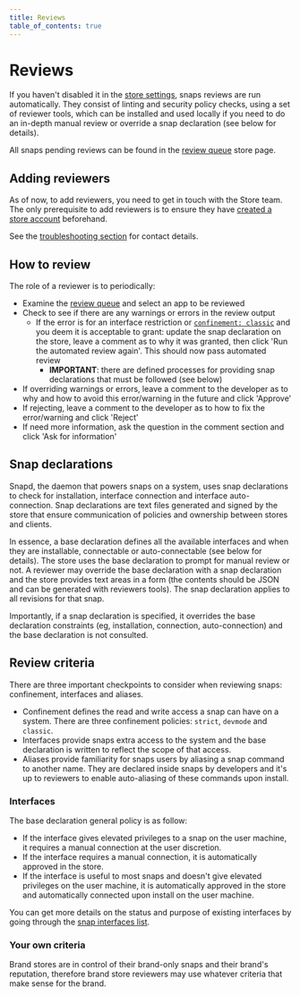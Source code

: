 ```yaml
---
title: Reviews
table_of_contents: true
---
```


# Reviews

If you haven't disabled it in the [store settings](settings.md), snaps reviews are run automatically. They consist of linting and security policy checks, using a set of reviewer tools, which can be installed and used locally if you need to do an in-depth manual review or override a snap declaration (see below for details).

All snaps pending reviews can be found in the [review queue](https://myapps.developer.ubuntu.com/dev/click-apps/reviewer/
) store page.

## Adding reviewers

As of now, to add reviewers, you need to get in touch with the Store team. The only prerequisite to add reviewers is to ensure they have [created a store account](https://myapps.developer.ubuntu.com) beforehand.

See the [troubleshooting section](troubleshooting.md) for contact details.

## How to review

The role of a reviewer is to periodically:

* Examine the [review queue](https://myapps.developer.ubuntu.com/dev/click-apps/reviewer/
) and select an app to be reviewed
* Check to see if there are any warnings or errors in the review output
  * If the error is for an interface restriction or [`confinement: classic`](https://snapcraft.io/docs/reference/confinement) and you deem it is acceptable to grant: update the snap declaration on the store, leave a comment as to why it was granted, then click 'Run the automated review again'. This should now pass automated review
    * **IMPORTANT**: there are defined processes for providing snap declarations that must be followed (see below)
* If overriding warnings or errors, leave a comment to the developer as to why and how to avoid this error/warning in the future and click 'Approve'
* If rejecting, leave a comment to the developer as to how to fix the error/warning and click 'Reject'
* If need more information, ask the question in the comment section and click 'Ask for information'

## Snap declarations

Snapd, the daemon that powers snaps on a system, uses snap declarations to check for installation, interface connection and interface auto-connection. Snap declarations are text files generated and signed by the store that ensure communication of policies and ownership between stores and clients.

In essence, a base declaration defines all the available interfaces and when they are installable, connectable or auto-connectable (see below for details). The store uses the base declaration to prompt for manual review or not. A reviewer may override the base declaration with a snap declaration and the store provides text areas in a form (the contents should be JSON and can be generated with reviewers tools). The snap declaration applies to all revisions for that snap.

Importantly, if a snap declaration is specified, it overrides the base declaration constraints (eg, installation, connection, auto-connection) and the base declaration is not consulted.

## Review criteria

There are three important checkpoints to consider when reviewing snaps: confinement, interfaces and aliases.

* Confinement defines the read and write access a snap can have on a system. There are three confinement policies: `strict`, `devmode` and `classic`.
* Interfaces provide snaps extra access to the system and the base declaration is written to reflect the scope of that access.
* Aliases provide familiarity for snaps users by aliasing a snap command to another name. They are declared inside snaps by developers and it's up to reviewers to enable auto-aliasing of these commands upon install.

[//]: <> (### Confinement)


### Interfaces

The base declaration general policy is as follow:

* If the interface gives elevated privileges to a snap on the user machine, it requires a manual connection at the user discretion.
* If the interface requires a manual connection, it is automatically approved in the store.
* If the interface is useful to most snaps and doesn't give elevated privileges on the user machine, it is automatically approved in the store and automatically connected upon install on the user machine.

You can get more details on the status and purpose of existing interfaces by going through the [snap interfaces list](https://snapcraft.io/docs/reference/interfaces).

[//]: <> (### Aliases)


### Your own criteria

Brand stores are in control of their brand-only snaps and their brand's reputation, therefore brand store reviewers may use whatever criteria that make sense for the brand.
